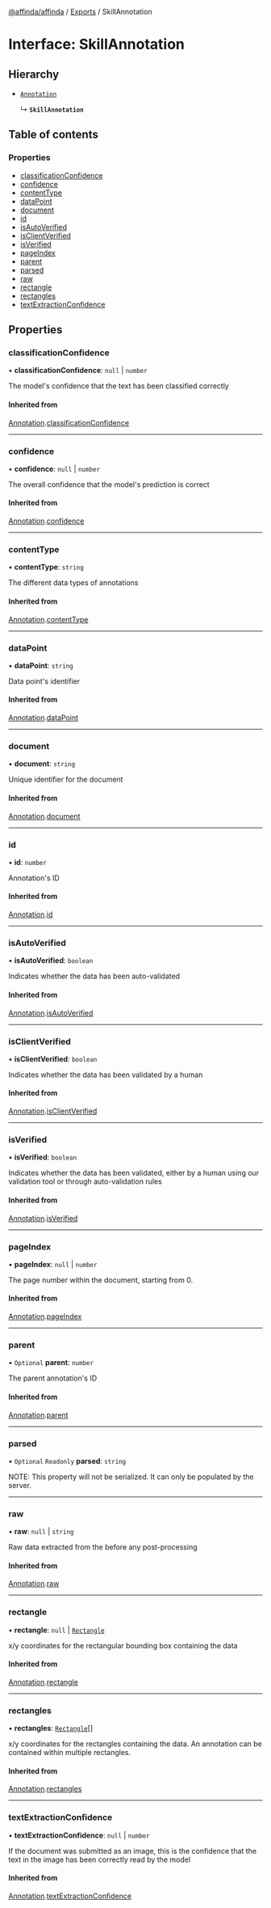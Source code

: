 [@affinda/affinda](../README.md) / [Exports](../modules.md) / SkillAnnotation

# Interface: SkillAnnotation

## Hierarchy

- [`Annotation`](Annotation.md)

  ↳ **`SkillAnnotation`**

## Table of contents

### Properties

- [classificationConfidence](SkillAnnotation.md#classificationconfidence)
- [confidence](SkillAnnotation.md#confidence)
- [contentType](SkillAnnotation.md#contenttype)
- [dataPoint](SkillAnnotation.md#datapoint)
- [document](SkillAnnotation.md#document)
- [id](SkillAnnotation.md#id)
- [isAutoVerified](SkillAnnotation.md#isautoverified)
- [isClientVerified](SkillAnnotation.md#isclientverified)
- [isVerified](SkillAnnotation.md#isverified)
- [pageIndex](SkillAnnotation.md#pageindex)
- [parent](SkillAnnotation.md#parent)
- [parsed](SkillAnnotation.md#parsed)
- [raw](SkillAnnotation.md#raw)
- [rectangle](SkillAnnotation.md#rectangle)
- [rectangles](SkillAnnotation.md#rectangles)
- [textExtractionConfidence](SkillAnnotation.md#textextractionconfidence)

## Properties

### classificationConfidence

• **classificationConfidence**: ``null`` \| `number`

The model's confidence that the text has been classified correctly

#### Inherited from

[Annotation](Annotation.md).[classificationConfidence](Annotation.md#classificationconfidence)

___

### confidence

• **confidence**: ``null`` \| `number`

The overall confidence that the model's prediction is correct

#### Inherited from

[Annotation](Annotation.md).[confidence](Annotation.md#confidence)

___

### contentType

• **contentType**: `string`

The different data types of annotations

#### Inherited from

[Annotation](Annotation.md).[contentType](Annotation.md#contenttype)

___

### dataPoint

• **dataPoint**: `string`

Data point's identifier

#### Inherited from

[Annotation](Annotation.md).[dataPoint](Annotation.md#datapoint)

___

### document

• **document**: `string`

Unique identifier for the document

#### Inherited from

[Annotation](Annotation.md).[document](Annotation.md#document)

___

### id

• **id**: `number`

Annotation's ID

#### Inherited from

[Annotation](Annotation.md).[id](Annotation.md#id)

___

### isAutoVerified

• **isAutoVerified**: `boolean`

Indicates whether the data has been auto-validated

#### Inherited from

[Annotation](Annotation.md).[isAutoVerified](Annotation.md#isautoverified)

___

### isClientVerified

• **isClientVerified**: `boolean`

Indicates whether the data has been validated by a human

#### Inherited from

[Annotation](Annotation.md).[isClientVerified](Annotation.md#isclientverified)

___

### isVerified

• **isVerified**: `boolean`

Indicates whether the data has been validated, either by a human using our validation tool or through auto-validation rules

#### Inherited from

[Annotation](Annotation.md).[isVerified](Annotation.md#isverified)

___

### pageIndex

• **pageIndex**: ``null`` \| `number`

The page number within the document, starting from 0.

#### Inherited from

[Annotation](Annotation.md).[pageIndex](Annotation.md#pageindex)

___

### parent

• `Optional` **parent**: `number`

The parent annotation's ID

#### Inherited from

[Annotation](Annotation.md).[parent](Annotation.md#parent)

___

### parsed

• `Optional` `Readonly` **parsed**: `string`

NOTE: This property will not be serialized. It can only be populated by the server.

___

### raw

• **raw**: ``null`` \| `string`

Raw data extracted from the before any post-processing

#### Inherited from

[Annotation](Annotation.md).[raw](Annotation.md#raw)

___

### rectangle

• **rectangle**: ``null`` \| [`Rectangle`](Rectangle.md)

x/y coordinates for the rectangular bounding box containing the data

#### Inherited from

[Annotation](Annotation.md).[rectangle](Annotation.md#rectangle)

___

### rectangles

• **rectangles**: [`Rectangle`](Rectangle.md)[]

x/y coordinates for the rectangles containing the data. An annotation can be contained within multiple rectangles.

#### Inherited from

[Annotation](Annotation.md).[rectangles](Annotation.md#rectangles)

___

### textExtractionConfidence

• **textExtractionConfidence**: ``null`` \| `number`

If the document was submitted as an image, this is the confidence that the text in the image has been correctly read by the model

#### Inherited from

[Annotation](Annotation.md).[textExtractionConfidence](Annotation.md#textextractionconfidence)
